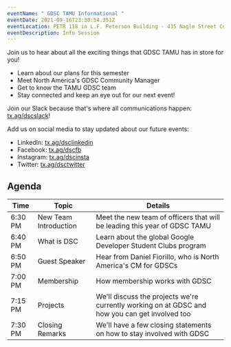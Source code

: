 ```yaml
---
eventName: " GDSC TAMU Informational "
eventDate: 2021-09-16T23:30:54.351Z
eventLocation: PETR 118 in L.F. Peterson Building - 435 Nagle Street College Station, 77840
eventDescription: Info Session
---
```

Join us to hear about all the exciting things that GDSC TAMU has in store for you!

* Learn about our plans for this semester
* Meet North America's GDSC Community Manager
* Get to know the TAMU GDSC team
* Stay connected and keep an eye out for our next event!

Join our Slack because that's where all communications happen: [tx.ag/dscslack](https://tx.ag/dscslack)!

Add us on social media to stay updated about our future events:

* LinkedIn: [tx.ag/dsclinkedin](http://tx.ag/dsclinkedin)
* Facebook: [tx.ag/dscfb](http://tx.ag/dscfb)
* Instagram: [tx.ag/dscinsta](http://tx.ag/dscinsta)
* Twitter: [tx.ag/dsctwitter](http://tx.ag/dsctwitter)

## Agenda

| Time    | Topic                 | Details |
| ------- | --------------------- | ------- |
| 6:30 PM | New Team Introduction | Meet the new team of officers that will be leading this year of GDSC TAMU
| 6:40 PM | What is DSC           | Learn about the global Google Developer Student Clubs program
| 6:50 PM | Guest Speaker         | Hear from Daniel Fiorillo, who is North America's CM for GDSCs
| 7:00 PM | Membership            | How membership works with GDSC
| 7:15 PM | Projects              | We'll discuss the projects we're currently working on at GDSC and how you can get involved too
| 7:30 PM |Closing Remarks        | We'll have a few closing statements on how to stay involved with GDSC